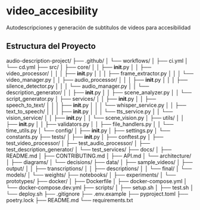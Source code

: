 # video_accesibility
Autodescripciones y generación de subtitulos de videos para accesibilidad




## Estructura del Proyecto


audio-description-project/
├── .github/
│   └── workflows/
│       ├── ci.yml
│       └── cd.yml
├── src/
│   ├── core/
│   │   ├── __init__.py
│   │   ├── video_processor/
│   │   │   ├── __init__.py
│   │   │   ├── frame_extractor.py
│   │   │   └── video_manager.py
│   │   ├── audio_processor/
│   │   │   ├── __init__.py
│   │   │   ├── silence_detector.py
│   │   │   └── audio_manager.py
│   │   └── description_generator/
│   │       ├── __init__.py
│   │       ├── scene_analyzer.py
│   │       └── script_generator.py
│   ├── services/
│   │   ├── __init__.py
│   │   ├── speech_to_text/
│   │   │   ├── __init__.py
│   │   │   └── whisper_service.py
│   │   ├── text_to_speech/
│   │   │   ├── __init__.py
│   │   │   └── tts_service.py
│   │   └── vision_service/
│   │       ├── __init__.py
│   │       └── scene_vision.py
│   ├── utils/
│   │   ├── __init__.py
│   │   ├── validators.py
│   │   ├── file_handlers.py
│   │   └── time_utils.py
│   └── config/
│       ├── __init__.py
│       ├── settings.py
│       └── constants.py
├── tests/
│   ├── __init__.py
│   ├── conftest.py
│   ├── test_video_processor/
│   ├── test_audio_processor/
│   ├── test_description_generator/
│   └── test_services/
├── docs/
│   ├── README.md
│   ├── CONTRIBUTING.md
│   ├── API.md
│   └── architecture/
│       ├── diagrams/
│       └── decisions/
├── data/
│   ├── sample_videos/
│   ├── output/
│   │   ├── transcriptions/
│   │   ├── descriptions/
│   │   └── final/
│   └── models/
│       └── weights/
├── notebooks/
│   ├── experiments/
│   └── prototypes/
├── docker/
│   ├── Dockerfile
│   ├── docker-compose.yml
│   └── docker-compose.dev.yml
├── scripts/
│   ├── setup.sh
│   ├── test.sh
│   └── deploy.sh
├── .gitignore
├── .env.example
├── pyproject.toml
├── poetry.lock
├── README.md
└── requirements.txt
